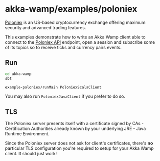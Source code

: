 # akka-wamp/examples/poloniex

[Poloniex](https://www.poloniex.com) is an US-based cryptocurrency exchange offering maximum security and advanced trading features.

This examples demonstrate how to write an Akka Wamp client able to connect to the [Poloniex API](https://poloniex.com/support/api/) endpoint, open a session and subscribe some of its topics so to receive ticks and currency pairs events.


## Run

```bash
cd akka-wamp
sbt 

example-poloniex/runMain PoloniexScalaClient
```

You may also run ``PoloniexJavaClient`` if you prefer to do so.


## TLS

The Poloniex server presents itself with a certificate signed by CAs - Certification Authorities already known by your underlying JRE - Java Runtime Environment. 

Since the Poloniex server does not ask for client's certificates, there's **no** particular TLS configuration you're required to setup for your Akka Wamp client. It should just work! 
